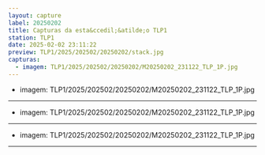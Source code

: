 ```yaml
---
layout: capture
label: 20250202
title: Capturas da esta&ccedil;&atilde;o TLP1
station: TLP1
date: 2025-02-02 23:11:22
preview: TLP1/2025/202502/20250202/stack.jpg
capturas:
  - imagem: TLP1/2025/202502/20250202/M20250202_231122_TLP_1P.jpg
---
```

  - imagem: TLP1/2025/202502/20250202/M20250202_231122_TLP_1P.jpg
---
  - imagem: TLP1/2025/202502/20250202/M20250202_231122_TLP_1P.jpg
---
  - imagem: TLP1/2025/202502/20250202/M20250202_231122_TLP_1P.jpg
---
